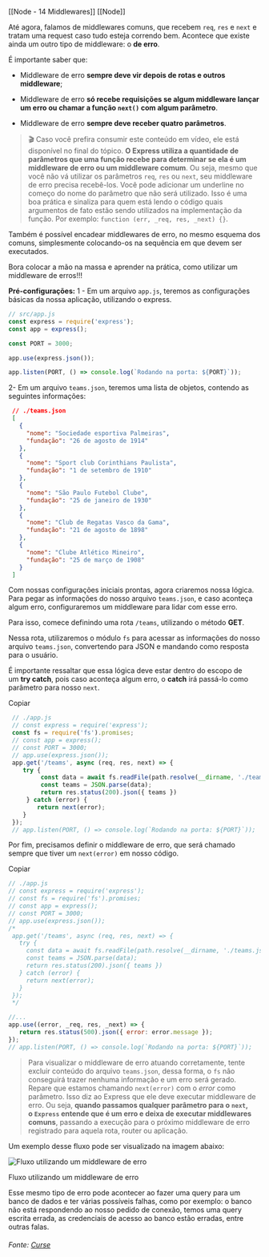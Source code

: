 [[Node - 14 Middlewares]]
[[Node]]

Até agora, falamos de middlewares comuns, que recebem `req`, `res` e `next` e tratam uma request caso tudo esteja correndo bem. Acontece que existe ainda um outro tipo de middleware: o **de erro**.

É importante saber que:

-   Middleware de erro **sempre deve vir depois de rotas e outros middleware**;
    
-   Middleware de erro **só recebe requisições se algum middleware lançar um erro ou chamar a função `next()` com algum parâmetro**.
    
-   Middleware de erro **sempre deve receber quatro parâmetros**.
    

> 🎬 Caso você prefira consumir este conteúdo em vídeo, ele está disponível no final do tópico. **O Express utiliza a quantidade de parâmetros que uma função recebe para determinar se ela é um middleware de erro ou um middleware comum**. Ou seja, mesmo que você não vá utilizar os parâmetros `req`, `res` ou `next`, seu middleware de erro precisa recebê-los. Você pode adicionar um underline no começo do nome do parâmetro que não será utilizado. Isso é uma boa prática e sinaliza para quem está lendo o código quais argumentos de fato estão sendo utilizados na implementação da função. Por exemplo: `function (err, _req, res, _next) {}`.

Também é possível encadear middlewares de erro, no mesmo esquema dos comuns, simplesmente colocando-os na sequência em que devem ser executados.

Bora colocar a mão na massa e aprender na prática, como utilizar um middleware de erros!!!

**Pré-configurações:** 1 - Em um arquivo `app.js`, teremos as configurações básicas da nossa aplicação, utilizando o express.

```js
// src/app.js
const express = require('express');
const app = express();

const PORT = 3000;

app.use(express.json());

app.listen(PORT, () => console.log(`Rodando na porta: ${PORT}`));
```

2- Em um arquivo `teams.json`, teremos uma lista de objetos, contendo as seguintes informações:


```json
 // ./teams.json
 [
   {
     "nome": "Sociedade esportiva Palmeiras",
     "fundação": "26 de agosto de 1914"
   },
   {
     "nome": "Sport club Corinthians Paulista",
     "fundação": "1 de setembro de 1910"
   },
   {
     "nome": "São Paulo Futebol Clube",
     "fundação": "25 de janeiro de 1930"
   },
   {
     "nome": "Club de Regatas Vasco da Gama",
     "fundação": "21 de agosto de 1898"
   },
   {
     "nome": "Clube Atlético Mineiro",
     "fundação": "25 de março de 1908"
   }
 ]
```

Com nossas configurações iniciais prontas, agora criaremos nossa lógica. Para pegar as informações do nosso arquivo `teams.json`, e caso aconteça algum erro, configuraremos um middleware para lidar com esse erro.

Para isso, comece definindo uma rota `/teams`, utilizando o método **GET**.

Nessa rota, utilizaremos o módulo `fs` para acessar as informações do nosso arquivo `teams.json`, convertendo para JSON e mandando como resposta para o usuário.

É importante ressaltar que essa lógica deve estar dentro do escopo de um **try catch**, pois caso aconteça algum erro, o **catch** irá passá-lo como parâmetro para nosso `next`.

Copiar

```js
 // ./app.js
 // const express = require('express');
 const fs = require('fs').promises;
 // const app = express();
 // const PORT = 3000;
 // app.use(express.json());
 app.get('/teams', async (req, res, next) => {
    try {
         const data = await fs.readFile(path.resolve(__dirname, './teams.json'));
         const teams = JSON.parse(data);
         return res.status(200).json({ teams })
     } catch (error) {
        return next(error);
    }
 });
 // app.listen(PORT, () => console.log(`Rodando na porta: ${PORT}`));
```

Por fim, precisamos definir o middleware de erro, que será chamado sempre que tiver um `next(error)` em nosso código.

Copiar

```js
// ./app.js
// const express = require('express');
// const fs = require('fs').promises;
// const app = express();
// const PORT = 3000;
// app.use(express.json());
/*
 app.get('/teams', async (req, res, next) => {
   try {
     const data = await fs.readFile(path.resolve(__dirname, './teams.json'));
     const teams = JSON.parse(data);
     return res.status(200).json({ teams })
   } catch (error) {
     return next(error);
   }
 });
 */

//...
app.use((error, _req, res, _next) => {
   return res.status(500).json({ error: error.message });
});
// app.listen(PORT, () => console.log(`Rodando na porta: ${PORT}`));
```

> Para visualizar o middleware de erro atuando corretamente, tente excluir conteúdo do arquivo `teams.json`, dessa forma, o `fs` não conseguirá trazer nenhuma informação e um erro será gerado. Repare que estamos chamando `next(error)` com o _error_ como parâmetro. Isso diz ao Express que ele deve executar middleware de erro. Ou seja, **quando passamos qualquer parâmetro para o `next`, o `Express` entende que é um erro e deixa de executar middlewares comuns**, passando a execução para o próximo middleware de erro registrado para aquela rota, router ou aplicação.

Um exemplo desse fluxo pode ser visualizado na imagem abaixo:

![Fluxo utilizando um middleware de erro](https://content-assets.betrybe.com/prod/60ced083-e890-42c8-ad00-cf2610ab85f0-Fluxo%20utilizando%20um%20middleware%20de%20erro.png)

Fluxo utilizando um middleware de erro

Esse mesmo tipo de erro pode acontecer ao fazer uma query para um banco de dados e ter várias possíveis falhas, como por exemplo: o banco não está respondendo ao nosso pedido de conexão, temos uma query escrita errada, as credenciais de acesso ao banco estão erradas, entre outras falas.


###### Fonte: [Curse](https://app.betrybe.com/learn/course/5e938f69-6e32-43b3-9685-c936530fd326/module/94d0e996-1827-4fbc-bc24-c99fb592925b/section/2ed87e4f-9049-4314-8091-8f71b1925cf6/day/27d3ea73-4725-48c0-b38c-8acc4dc4d40a/lesson/8637f4e5-9ea6-4bdb-8fad-0e10384f26d9)
